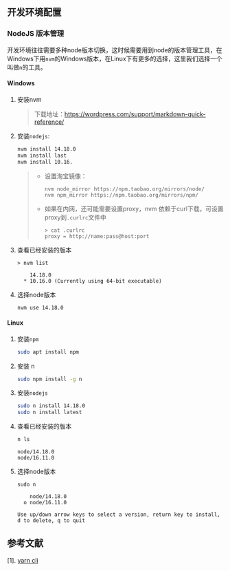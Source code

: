 ## 开发环境配置

### NodeJS 版本管理

开发环境往往需要多种node版本切换，这时候需要用到node的版本管理工具，在Windows下用`nvm`的Windows版本，在Linux下有更多的选择，这里我们选择一个叫做`n`的工具。

#### Windows

1. 安装nvm

   > 下载地址：https://wordpress.com/support/markdown-quick-reference/

2. 安装`nodejs`:

   ```cmd
   nvm install 14.18.0
   nvm install last
   nvm install 10.16.
   ```

   > - 设置淘宝镜像：
   >
   >   ```
   >   nvm node_mirror https://npm.taobao.org/mirrors/node/
   >   nvm npm_mirror https://npm.taobao.org/mirrors/npm/ 
   >   ```
   >
   > - 如果在内网，还可能需要设置proxy，nvm 依赖于curl下载，可设置proxy到`.curlrc`文件中
   >
   >   ```
   >   > cat .curlrc
   >   proxy = http://name:pass@host:port
   >   ```
   >
   >   

3. 查看已经安装的版本

   ```
   > nvm list
   ```

   ```
       14.18.0
     * 10.16.0 (Currently using 64-bit executable)
   ```

4. 选择node版本

   ```
   nvm use 14.18.0
   ```

   

#### Linux

1. 安装`npm`

   ```bash
   sudo apt install npm
   ```

   

2. 安装 n

   ```bash
   sudo npm install -g n
   ```

   

3. 安装`nodejs`

   ```bash
   sudo n install 14.18.0
   sudo n install latest
   ```

   

4. 查看已经安装的版本

   ```bash
   n ls
   ```

   ```
   node/14.18.0
   node/16.11.0
   ```

5. 选择node版本

   ```
   sudo n
   ```

   ```
       node/14.18.0
     ο node/16.11.0
   
   Use up/down arrow keys to select a version, return key to install, d to delete, q to quit
   
   ```
   
   

## 参考文献

[1]. [yarn cli](https://classic.yarnpkg.com/en/docs/cli/)

